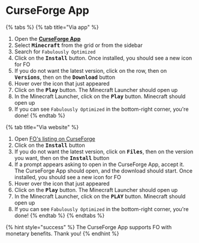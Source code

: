 # CurseForge App

{% tabs %}
{% tab title="Via app" %}
1. Open the [**CurseForge App**](https://www.curseforge.com/download/app#download-options)
2. Select <kbd>**Minecraft**</kbd> from the grid or from the sidebar
3. Search for `Fabulously Optimized`
4. Click on the <kbd>**Install**</kbd> button. Once installed, you should see a new icon for FO
5. If you do not want the latest version, click on the row, then on <kbd>**Versions**</kbd>, then on the <kbd>**Download**</kbd> button
6. Hover over the icon that just appeared
7. Click on the <kbd>**Play**</kbd> button. The Minecraft Launcher should open up
8. In the Minecraft Launcher, click on the <kbd>**Play**</kbd> button. Minecraft should open up
9. If you can see `Fabulously Optimized` in the bottom-right corner, you're done!
{% endtab %}

{% tab title="Via website" %}
1. Open [FO's listing on CurseForge](https://download.fo/curseforge)
2. Click on the <kbd>**Install**</kbd> button
3. If you do not want the latest version, click on <kbd>**Files**</kbd>, then on the version you want, then on the <kbd>**Install**</kbd> button
4. If a prompt appears asking to open in the CurseForge App, accept it. The CurseForge App should open, and the download should start. Once installed, you should see a new icon for FO
5. Hover over the icon that just appeared
6. Click on the <kbd>**Play**</kbd> button. The Minecraft Launcher should open up
7. In the Minecraft Launcher, click on the <kbd>**PLAY**</kbd> button. Minecraft should open up
8. If you can see `Fabulously Optimized` in the bottom-right corner, you're done!
{% endtab %}
{% endtabs %}

{% hint style="success" %}
The CurseForge App supports FO with monetary benefits. Thank you!
{% endhint %}
